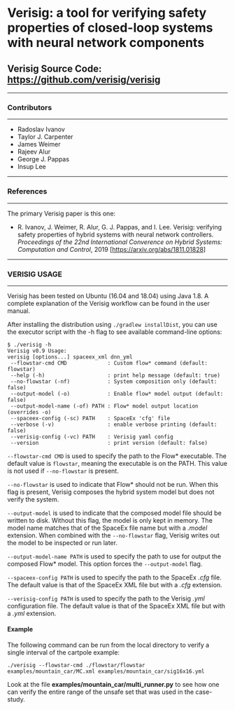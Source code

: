 # Verisig: a tool for verifying safety properties of closed-loop systems with neural network components
## Verisig Source Code: https://github.com/verisig/verisig

***********************************
### Contributors
***********************************
* Radoslav Ivanov
* Taylor J. Carpenter
* James Weimer
* Rajeev Alur
* George J. Pappas
* Insup Lee

***********************************
### References
***********************************
The primary Verisig paper is this one:
* R. Ivanov, J. Weimer, R. Alur, G. J. Pappas, and I. Lee. Verisig: verifying safety properties of hybrid systems with neural network controllers. _Proceedings of the 22nd International Converence on Hybrid Systems: Computation and Control_, 2019 [https://arxiv.org/abs/1811.01828]
***********************************
### VERISIG USAGE
***********************************
Verisig has been tested on Ubuntu (16.04 and 18.04) using Java 1.8. A complete explanation of the Verisig workflow can be found in the user manual.

After installing the distribution using `./gradlew installDist`, you can use the executor script with the -h flag to see available command-line options:
```
$ ./verisig -h
Verisig v0.9 Usage:
verisig [options...] spaceex_xml dnn_yml
 --flowstar-cmd CMD             : Custom flow* command (default: flowstar)
 --help (-h)                    : print help message (default: true)
 --no-flowstar (-nf)            : System composition only (default: false)
 --output-model (-o)            : Enable flow* model output (default: false)
 --output-model-name (-of) PATH : Flow* model output location (overrides -o)
 --spaceex-config (-sc) PATH    : SpaceEx 'cfg' file
 --verbose (-v)                 : enable verbose printing (default: false)
 --verisig-config (-vc) PATH    : Verisig yaml config
 --version                      : print version (default: false)
```

`--flowstar-cmd CMD` is used to specify the path to the Flow* executable. The default value is `flowstar`, meaning the executable is on the PATH. This value is not used if `--no-flowstar` is present.

`--no-flowstar` is used to indicate that Flow* should not be run. When this flag is present, Verisig composes the hybrid system model but does not verify the system.

`--output-model` is used to indicate that the composed model file should be written to disk. Without this flag, the model is only kept in memory. The model name matches that of the SpaceEx file name but with a _.model_ extension. When combined with the `--no-flowstar` flag, Verisig writes out the model to be inspected or run later.

`--output-model-name PATH` is used to specify the path to use for output the composed Flow* model. This option forces the `--output-model` flag.

`--spaceex-config PATH` is used to specify the path to the SpaceEx _.cfg_ file. The default value is that of the SpaceEx XML file but with a _.cfg_ extension.

`--verisig-config PATH` is used to specify the path to the Verisig _.yml_ configuration file. The default value is that of the SpaceEx XML file but with a _.yml_ extension.


#### Example
The following command can be run from the local directory to verify a single interval of the cartpole example:

```
./verisig --flowstar-cmd ./flowstar/flowstar examples/mountain_car/MC.xml examples/mountain_car/sig16x16.yml
```

Look at the file __examples/mountain_car/multi_runner.py__ to see how one can verify the entire range of the unsafe set that was used in the case-study.
